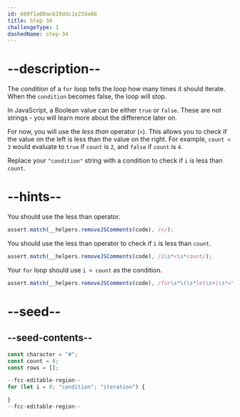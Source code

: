 ```yaml
---
id: 660f1a00ac619ddc1e259a66
title: Step 34
challengeType: 1
dashedName: step-34
---
```


# --description--

The <dfn>condition</dfn> of a `for` loop tells the loop how many times it should iterate. When the `condition` becomes false, the loop will stop.

In JavaScript, a Boolean value can be either `true` or `false`. These are not strings - you will learn more about the difference later on.

For now, you will use the <dfn>less than</dfn> operator (`<`). This allows you to check if the value on the left is less than the value on the right. For example, `count < 3` would evaluate to `true` if `count` is `2`, and `false` if `count` is `4`.

Replace your `"condition"` string with a condition to check if `i` is less than `count`.

# --hints--

You should use the less than operator.

```js
assert.match(__helpers.removeJSComments(code), /</);
```

You should use the less than operator to check if `i` is less than `count`.

```js
assert.match(__helpers.removeJSComments(code), /i\s*<\s*count/);
```

Your `for` loop should use `i < count` as the condition.

```js
assert.match(__helpers.removeJSComments(code), /for\s*\(\s*let\s+i\s*=\s*0;\s*i\s*<\s*count;/);
```

# --seed--

## --seed-contents--

```js
const character = "#";
const count = 8;
const rows = [];

--fcc-editable-region--
for (let i = 0; "condition"; "iteration") {

}
--fcc-editable-region--
```
